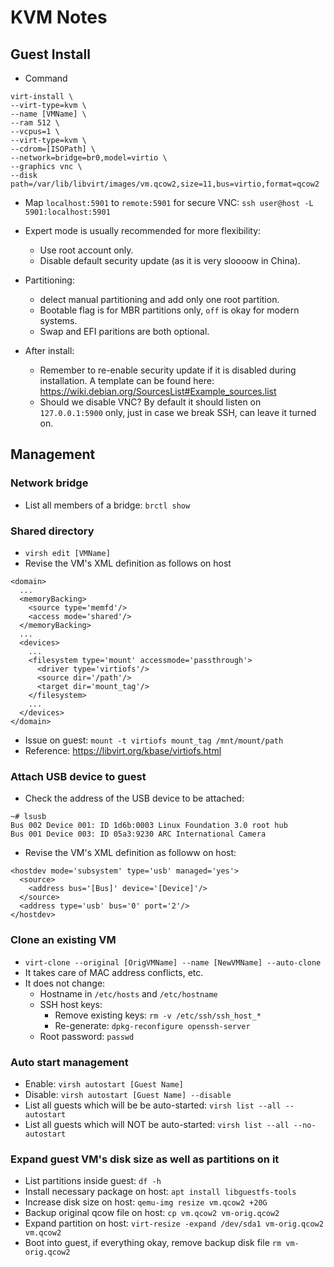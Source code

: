 # KVM Notes

## Guest Install

* Command
```
virt-install \
--virt-type=kvm \
--name [VMName] \
--ram 512 \
--vcpus=1 \
--virt-type=kvm \
--cdrom=[ISOPath] \
--network=bridge=br0,model=virtio \
--graphics vnc \
--disk path=/var/lib/libvirt/images/vm.qcow2,size=11,bus=virtio,format=qcow2
```

* Map `localhost:5901` to `remote:5901` for secure VNC: `ssh user@host -L 5901:localhost:5901`

* Expert mode is usually recommended for more flexibility:
  * Use root account only.
  * Disable default security update (as it is very sloooow in China).

* Partitioning:
  * delect manual partitioning and add only one root partition.
  * Bootable flag is for MBR partitions only, `off` is okay for modern systems.
  * Swap and EFI paritions are both optional.

* After install:
  * Remember to re-enable security update if it is disabled during installation. A template can be found here: https://wiki.debian.org/SourcesList#Example_sources.list
  * Should we disable VNC? By default it should listen on `127.0.0.1:5900` only, just in case we break SSH, can leave it turned on.

## Management

### Network bridge

* List all members of a bridge: `brctl show`

### Shared directory

* `virsh edit [VMName]`
* Revise the VM's XML definition as follows on host
```
<domain>
  ...
  <memoryBacking>
    <source type='memfd'/>
    <access mode='shared'/>
  </memoryBacking>
  ...
  <devices>
    ...
    <filesystem type='mount' accessmode='passthrough'>
      <driver type='virtiofs'/>
      <source dir='/path'/>
      <target dir='mount_tag'/>
    </filesystem>
    ...
  </devices>
</domain>
```
* Issue on guest: `mount -t virtiofs mount_tag /mnt/mount/path`
* Reference: https://libvirt.org/kbase/virtiofs.html

### Attach USB device to guest

* Check the address of the USB device to be attached:

```
~# lsusb
Bus 002 Device 001: ID 1d6b:0003 Linux Foundation 3.0 root hub
Bus 001 Device 003: ID 05a3:9230 ARC International Camera
```

* Revise the VM's XML definition as followw on host:
```
<hostdev mode='subsystem' type='usb' managed='yes'>
  <source>
    <address bus='[Bus]' device='[Device]'/>
  </source>
  <address type='usb' bus='0' port='2'/>
</hostdev>
```

### Clone an existing VM

* `virt-clone --original [OrigVMName] --name [NewVMName] --auto-clone`
* It takes care of MAC address conflicts, etc.
* It does not change:
  * Hostname in `/etc/hosts` and `/etc/hostname`
  * SSH host keys:
    * Remove existing keys: `rm -v /etc/ssh/ssh_host_*`
    * Re-generate: `dpkg-reconfigure openssh-server`
  * Root password: `passwd`

### Auto start management

* Enable: `virsh autostart [Guest Name]`
* Disable: `virsh autostart [Guest Name] --disable`
* List all guests which will be be auto-started: `virsh list --all --autostart`
* List all guests which will NOT be auto-started: `virsh list --all --no-autostart`


### Expand guest VM's disk size as well as partitions on it

* List partitions inside guest: `df -h`
* Install necessary package on host: `apt install libguestfs-tools`
* Increase disk size on host: `qemu-img resize vm.qcow2 +20G`
* Backup original qcow file on host: `cp vm.qcow2 vm-orig.qcow2`
* Expand partition on host: `virt-resize -expand /dev/sda1 vm-orig.qcow2 vm.qcow2`
* Boot into guest, if everything okay, remove backup disk file `rm vm-orig.qcow2`
